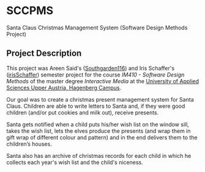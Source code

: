 # SCCPMS
Santa Claus Christmas Management System (Software Design Methods Project)

## Project Description

This project was Areen Said's ([Southgarden116](https://github.com/Southgarden116)) and Iris Schaffer's ([irisSchaffer](https://github.com/irisSchaffer)) semester project for the course *IM410 - Software Design Methods* of the master degree *Interactive Media* at the [University of Applied Sciences Upper Austria, Hagenberg Campus](http://www-en.fh-ooe.at/hagenberg-campus).

Our goal was to create a christmas present management system for Santa Claus. Children are able to write letters to Santa and, if they were good children (and/or put cookies and milk out), receive presents.

Santa gets notified when a child puts his/her wish list on the window sill, takes the wish list, lets the elves produce the presents (and wrap them in gift wrap of different colour and pattern) and in the end delivers them to the children’s houses.

Santa also has an archive of christmas records for each child in which he collects each year's wish list and the child's niceness.
